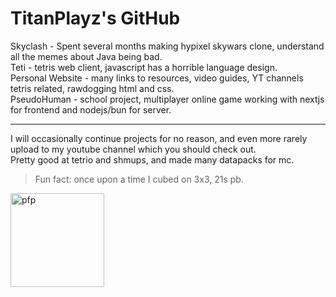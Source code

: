 # TitanPlayz's GitHub

Skyclash - Spent several months making hypixel skywars clone, understand all the memes about Java being bad.  
Teti - tetris web client, javascript has a horrible language design.  
Personal Website - many links to resources, video guides, YT channels tetris related, rawdogging html and css.  
PseudoHuman - school project, multiplayer online game working with nextjs for frontend and nodejs/bun for server.
***
I will occasionally continue projects for no reason, and even more rarely upload to my youtube channel which you should check out.  
Pretty good at tetrio and shmups, and made many datapacks for mc.  
> Fun fact: once upon a time I cubed on 3x3, 21s pb.

<img src="https://github.com/TitanPlayz100/titanplayz100/assets/118145727/fb596ff1-f34e-45ce-8956-76c4894709ad" height=150 width=150 alt="pfp"/>
